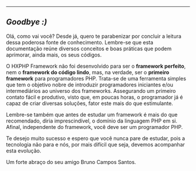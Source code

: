 <hr class="col-md-12">
<h2 id="goodbye"><em>Goodbye :)</em></h2>
<p>
Olá, como vai você? Desde já, quero te parabenizar por concluir a leitura dessa poderosa fonte de conhecimento. Lembre-se que esta documentação reúne diversos conceitos e boas práticas que podem aprimorar, ainda mais, os seus códigos.
</p>
<p>
O HXPHP Framework não foi desenvolvido para ser o <strong>framework perfeito</strong>, nem o <strong>framework do código lindo</strong>, mas, na verdade, ser o <strong>primeiro framework</strong> para programadores PHP. Trata-se de uma ferramenta simples que tem o objetivo nobre de introduzir programadores iniciantes e/ou intermediários ao universo dos frameworks. Assegurando um primeiro contato fácil e produtivo, visto que, em poucas horas, o programador já é capaz de criar diversas soluções, fator este mais do que estimulante.
</p>
<p>
Lembre-se também que antes de estudar um framework é mais do que recomendado, diria imprescindível, o domínio da linguagem PHP em si. Afinal, independente do framework, você deve ser um programador PHP.
</p>
<p>
Te desejo muito sucesso e espero que você nunca pare de estudar, pois a tecnologia não para e nós, por mais difícil que seja, devemos acompanhar esta evolução.
</p>
<p>
Um forte abraço do seu amigo Bruno Campos Santos.
</p>